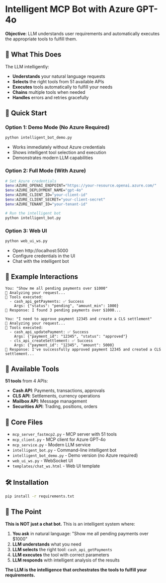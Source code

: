# Intelligent MCP Bot with Azure GPT-4o

**Objective**: LLM understands user requirements and automatically executes the appropriate tools to fulfill them.

## 🧠 What This Does

The LLM intelligently:
- **Understands** your natural language requests
- **Selects** the right tools from 51 available APIs
- **Executes** tools automatically to fulfill your needs
- **Chains** multiple tools when needed
- **Handles** errors and retries gracefully

## 🚀 Quick Start

### Option 1: Demo Mode (No Azure Required)
```bash
python intelligent_bot_demo.py
```
- Works immediately without Azure credentials
- Shows intelligent tool selection and execution
- Demonstrates modern LLM capabilities

### Option 2: Full Mode (With Azure)
```bash
# Set Azure credentials
$env:AZURE_OPENAI_ENDPOINT="https://your-resource.openai.azure.com/"
$env:AZURE_DEPLOYMENT_NAME="gpt-4o"
$env:AZURE_CLIENT_ID="your-client-id"
$env:AZURE_CLIENT_SECRET="your-client-secret"
$env:AZURE_TENANT_ID="your-tenant-id"

# Run the intelligent bot
python intelligent_bot.py
```

### Option 3: Web UI
```bash
python web_ui_ws.py
```
- Open http://localhost:5000
- Configure credentials in the UI
- Chat with the intelligent bot

## 🎯 Example Interactions

```
You: "Show me all pending payments over $1000"
🧠 Analyzing your request...
🔧 Tools executed:
  - cash_api_getPayments: ✅ Success
    Args: {"status": "pending", "amount_min": 1000}
🤖 Response: I found 3 pending payments over $1000...

You: "I need to approve payment 12345 and create a CLS settlement"
🧠 Analyzing your request...
🔧 Tools executed:
  - cash_api_updatePayment: ✅ Success
    Args: {"payment_id": "12345", "status": "approved"}
  - cls_api_createSettlement: ✅ Success
    Args: {"payment_id": "12345", "amount": 5000}
🤖 Response: I've successfully approved payment 12345 and created a CLS settlement...
```

## 🔧 Available Tools

**51 tools** from 4 APIs:
- **Cash API**: Payments, transactions, approvals
- **CLS API**: Settlements, currency operations  
- **Mailbox API**: Message management
- **Securities API**: Trading, positions, orders

## 📁 Core Files

- `mcp_server_fastmcp2.py` - MCP server with 51 tools
- `mcp_client.py` - MCP client for Azure GPT-4o
- `mcp_service.py` - Modern LLM service
- `intelligent_bot.py` - Command-line intelligent bot
- `intelligent_bot_demo.py` - Demo version (no Azure required)
- `web_ui_ws.py` - WebSocket UI
- `templates/chat_ws.html` - Web UI template

## 🛠️ Installation

```bash
pip install -r requirements.txt
```

## 🎯 The Point

**This is NOT just a chat bot.** This is an intelligent system where:

1. **You ask** in natural language: "Show me all pending payments over $1000"
2. **LLM understands** what you need
3. **LLM selects** the right tool: `cash_api_getPayments`
4. **LLM executes** the tool with correct parameters
5. **LLM responds** with intelligent analysis of the results

**The LLM is the intelligence that orchestrates the tools to fulfill your requirements.**